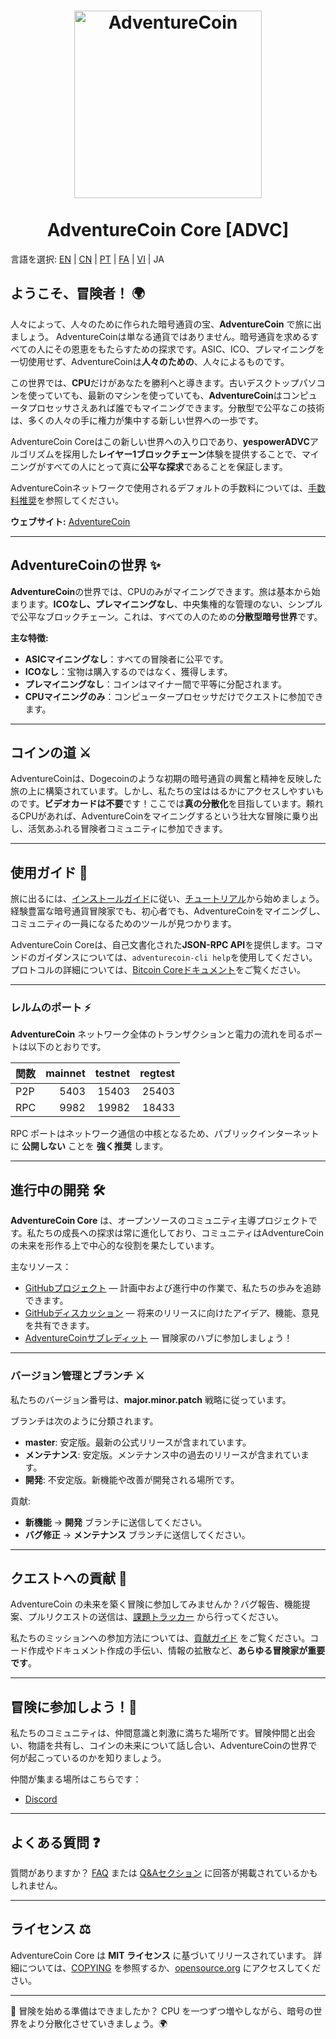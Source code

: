 <h1 align="center">
<img src="https://i.imgur.com/uktT3CY.png" alt="AdventureCoin" width="300"/>
<br/><br/>
AdventureCoin Core [ADVC]
</h1>

言語を選択: [EN](/README.md) | [CN](./README_zh_CN.md) | [PT](./translations/README_pt_BR.md) | [FA](./translations/README_fa_IR.md) | [VI](./translations/README_vi_VN.md) | JA

## ようこそ、冒険者！ 🌍
人々によって、人々のために作られた暗号通貨の宝、**AdventureCoin** で旅に出ましょう。 AdventureCoinは単なる通貨ではありません。暗号通貨を求めるすべての人にその恩恵をもたらすための探求です。ASIC、ICO、プレマイニングを一切使用せず、AdventureCoinは**人々のための**、人々によるものです。

この世界では、**CPU**だけがあなたを勝利へと導きます。古いデスクトップパソコンを使っていても、最新のマシンを使っていても、**AdventureCoin**はコンピュータプロセッサさえあれば誰でもマイニングできます。分散型で公平なこの技術は、多くの人々の手に権力が集中する新しい世界への一歩です。

AdventureCoin Coreはこの新しい世界への入り口であり、**yespowerADVC**アルゴリズムを採用した**レイヤー1ブロックチェーン**体験を提供することで、マイニングがすべての人にとって真に**公平な探求**であることを保証します。

AdventureCoinネットワークで使用されるデフォルトの手数料については、[手数料推奨](doc/fee-recommendation.md)を参照してください。

**ウェブサイト:** [AdventureCoin](https://www.adventurecoin.quest/)

---

## AdventureCoinの世界 ✨

**AdventureCoin**の世界では、CPUのみがマイニングできます。旅は基本から始まります。**ICOなし、プレマイニングなし**、中央集権的な管理のない、シンプルで公平なブロックチェーン。これは、すべての人のための**分散型暗号世界**です。

**主な特徴:**
- **ASICマイニングなし**：すべての冒険者に公平です。
- **ICOなし**：宝物は購入するのではなく、獲得します。
- **プレマイニングなし**：コインはマイナー間で平等に分配されます。
- **CPUマイニングのみ**：コンピュータープロセッサだけでクエストに参加できます。

---

## コインの道 ​​⚔️

AdventureCoinは、Dogecoinのような初期の暗号通貨の興奮と精神を反映した旅の上に構築されています。しかし、私たちの宝ははるかにアクセスしやすいものです。**ビデオカードは不要**です！ここでは**真の分散化**を目指しています。頼れるCPUがあれば、AdventureCoinをマイニングするという壮大な冒険に乗り出し、活気あふれる冒険者コミュニティに参加できます。

---

## 使用ガイド 🧭

旅に出るには、[インストールガイド](INSTALL.md)に従い、[チュートリアル](doc/getting-started.md)から始めましょう。経験豊富な暗号通貨冒険家でも、初心者でも、AdventureCoinをマイニングし、コミュニティの一員になるためのツールが見つかります。

AdventureCoin Coreは、自己文書化された**JSON-RPC API**を提供します。コマンドのガイダンスについては、`adventurecoin-cli help`を使用してください。プロトコルの詳細については、[Bitcoin Coreドキュメント](https://developer.bitcoin.org/reference/rpc/)をご覧ください。

---

### レルムのポート ⚡

**AdventureCoin** ネットワーク全体のトランザクションと電力の流れを司るポートは以下のとおりです。

| 関数 | mainnet | testnet | regtest |
| :------- | ------: | ------: | ------: |
| P2P | 5403 | 15403 | 25403 |
| RPC | 9982 | 19982 | 18433 |

RPC ポートはネットワーク通信の中核となるため、パブリックインターネットに **公開しない** ことを **強く推奨** します。

---

## 進行中の開発 🛠️

**AdventureCoin Core** は、オープンソースのコミュニティ主導プロジェクトです。私たちの成長への探求は常に進化しており、コミュニティはAdventureCoinの未来を形作る上で中心的な役割を果たしています。

主なリソース：
- [GitHubプロジェクト](https://github.com/AdventureCoin-ADVC/AdventureCoin/projects) — 計画中および進行中の作業で、私たちの歩みを追跡できます。
- [GitHubディスカッション](https://github.com/AdventureCoin-ADVC/AdventureCoin/discussions) — 将来のリリースに向けたアイデア、機能、意見を共有できます。
- [AdventureCoinサブレディット](https://www.reddit.com/r/AdventureCoin/) — 冒険家のハブに参加しましょう！

---

### バージョン管理とブランチ ⚔️

私たちのバージョン番号は、**major.minor.patch** 戦略に従っています。

ブランチは次のように分類されます。
- **master**: 安定版。最新の公式リリースが含まれています。
- **メンテナンス**: 安定版。メンテナンス中の過去のリリースが含まれています。
- **開発**: 不安定版。新機能や改善が開発される場所です。

貢献:
- **新機能** → **開発** ブランチに送信してください。
- **バグ修正** → **メンテナンス** ブランチに送信してください。

---

## クエストへの貢献 🤝

AdventureCoin の未来を築く冒険に参加してみませんか？バグ報告、機能提案、プルリクエストの送信は、[課題トラッカー](https://github.com/AdventureCoin-ADVC/AdventureCoin/issues/new?assignees=&labels=bug&template=bug_report.md&title=%5Bbug%5D+) から行ってください。

私たちのミッションへの参加方法については、[貢献ガイド](CONTRIBUTING.md) をご覧ください。コード作成やドキュメント作成の手伝い、情報の拡散など、**あらゆる冒険家が重要です**。

---

## 冒険に参加しよう！🌟

私たちのコミュニティは、仲間意識と刺激に満ちた場所です。冒険仲間と出会い、物語を共有し、コインの未来について話し合い、AdventureCoinの世界で何が起こっているのかを知りましょう。

仲間が集まる場所はこちらです：
- [Discord](https://discord.gg/4TfdDpgkbN)

---

## よくある質問 ❓

質問がありますか？ [FAQ](doc/FAQ.md) または [Q&Aセクション](https://github.com/AdventureCoin-ADVC/AdventureCoin/discussions/categories/q-a) に回答が掲載されているかもしれません。

---

## ライセンス ⚖️

AdventureCoin Core は **MIT ライセンス** に基づいてリリースされています。
詳細については、[COPYING](COPYING) を参照するか、[opensource.org](https://opensource.org/licenses/MIT) にアクセスしてください。

---

🚀 冒険を始める準備はできましたか？ CPU を一つずつ増やしながら、暗号の世界をより分散化させていきましょう。🌍